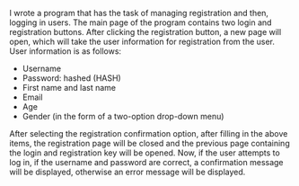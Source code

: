 I wrote a program that has the task of managing registration and then, logging in users.
The main page of the program contains two login and registration buttons. After clicking the registration button, a new page will open, which will take the user information for registration from the user.
User information is as follows:

- Username
- Password: hashed (HASH)
- First name and last name
- Email
- Age
- Gender (in the form of a two-option drop-down menu)

After selecting the registration confirmation option, after filling in the above items, the registration page will be closed and the previous page containing the login and registration key will be opened.
Now, if the user attempts to log in, if the username and password are correct, a confirmation message will be displayed, otherwise an error message will be displayed.
